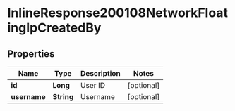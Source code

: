

# InlineResponse200108NetworkFloatingIpCreatedBy

## Properties

Name | Type | Description | Notes
------------ | ------------- | ------------- | -------------
**id** | **Long** | User ID |  [optional]
**username** | **String** | Username |  [optional]



